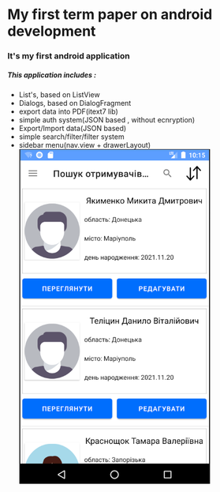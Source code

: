 # My first term paper on android development
### It's my first android application
##### This application includes :
* List's, based on ListView
* Dialogs, based on DialogFragment
* export data into PDF(itext7 lib)
* simple auth system(JSON based , without ecnryption)
* Export/Import data(JSON based)
* simple search/filter/filter system
* sidebar menu(nav.view + drawerLayout)
![ff](https://github.com/RomeoC0der/SubsidionInformator/blob/master/git_image/mainActivity.png? "Подсказка")
